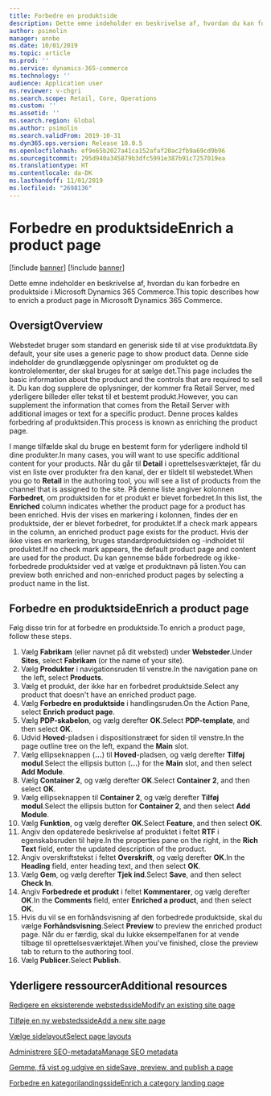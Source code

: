 ```yaml
---
title: Forbedre en produktside
description: Dette emne indeholder en beskrivelse af, hvordan du kan forbedre en produktside i Microsoft Dynamics 365 Commerce.
author: psimolin
manager: annbe
ms.date: 10/01/2019
ms.topic: article
ms.prod: ''
ms.service: dynamics-365-commerce
ms.technology: ''
audience: Application user
ms.reviewer: v-chgri
ms.search.scope: Retail, Core, Operations
ms.custom: ''
ms.assetid: ''
ms.search.region: Global
ms.author: psimolin
ms.search.validFrom: 2019-10-31
ms.dyn365.ops.version: Release 10.0.5
ms.openlocfilehash: ef9e65b2027a41ca152afaf20ac2fb9a69cd9b96
ms.sourcegitcommit: 295d940a345879b3dfc5991e387b91c7257019ea
ms.translationtype: HT
ms.contentlocale: da-DK
ms.lasthandoff: 11/01/2019
ms.locfileid: "2698136"
---
```

# <a name="enrich-a-product-page"></a><span data-ttu-id="f308d-103">Forbedre en produktside</span><span class="sxs-lookup"><span data-stu-id="f308d-103">Enrich a product page</span></span>

[!include [banner](includes/preview-banner.md)]
[!include [banner](includes/banner.md)]

<span data-ttu-id="f308d-104">Dette emne indeholder en beskrivelse af, hvordan du kan forbedre en produktside i Microsoft Dynamics 365 Commerce.</span><span class="sxs-lookup"><span data-stu-id="f308d-104">This topic describes how to enrich a product page in Microsoft Dynamics 365 Commerce.</span></span>

## <a name="overview"></a><span data-ttu-id="f308d-105">Oversigt</span><span class="sxs-lookup"><span data-stu-id="f308d-105">Overview</span></span>

<span data-ttu-id="f308d-106">Webstedet bruger som standard en generisk side til at vise produktdata.</span><span class="sxs-lookup"><span data-stu-id="f308d-106">By default, your site uses a generic page to show product data.</span></span> <span data-ttu-id="f308d-107">Denne side indeholder de grundlæggende oplysninger om produktet og de kontrolelementer, der skal bruges for at sælge det.</span><span class="sxs-lookup"><span data-stu-id="f308d-107">This page includes the basic information about the product and the controls that are required to sell it.</span></span> <span data-ttu-id="f308d-108">Du kan dog supplere de oplysninger, der kommer fra Retail Server, med yderligere billeder eller tekst til et bestemt produkt.</span><span class="sxs-lookup"><span data-stu-id="f308d-108">However, you can supplement the information that comes from the Retail Server with additional images or text for a specific product.</span></span> <span data-ttu-id="f308d-109">Denne proces kaldes forbedring af produktsiden.</span><span class="sxs-lookup"><span data-stu-id="f308d-109">This process is known as enriching the product page.</span></span>

<span data-ttu-id="f308d-110">I mange tilfælde skal du bruge en bestemt form for yderligere indhold til dine produkter.</span><span class="sxs-lookup"><span data-stu-id="f308d-110">In many cases, you will want to use specific additional content for your products.</span></span> <span data-ttu-id="f308d-111">Når du går til **Detail** i oprettelsesværktøjet, får du vist en liste over produkter fra den kanal, der er tildelt til webstedet.</span><span class="sxs-lookup"><span data-stu-id="f308d-111">When you go to **Retail** in the authoring tool, you will see a list of products from the channel that is assigned to the site.</span></span> <span data-ttu-id="f308d-112">På denne liste angiver kolonnen **Forbedret**, om produktsiden for et produkt er blevet forbedret.</span><span class="sxs-lookup"><span data-stu-id="f308d-112">In this list, the **Enriched** column indicates whether the product page for a product has been enriched.</span></span> <span data-ttu-id="f308d-113">Hvis der vises en markering i kolonnen, findes der en produktside, der er blevet forbedret, for produktet.</span><span class="sxs-lookup"><span data-stu-id="f308d-113">If a check mark appears in the column, an enriched product page exists for the product.</span></span> <span data-ttu-id="f308d-114">Hvis der ikke vises en markering, bruges standardproduktsiden og -indholdet til produktet.</span><span class="sxs-lookup"><span data-stu-id="f308d-114">If no check mark appears, the default product page and content are used for the product.</span></span> <span data-ttu-id="f308d-115">Du kan gennemse både forbedrede og ikke-forbedrede produktsider ved at vælge et produktnavn på listen.</span><span class="sxs-lookup"><span data-stu-id="f308d-115">You can preview both enriched and non-enriched product pages by selecting a product name in the list.</span></span>

## <a name="enrich-a-product-page"></a><span data-ttu-id="f308d-116">Forbedre en produktside</span><span class="sxs-lookup"><span data-stu-id="f308d-116">Enrich a product page</span></span>

<span data-ttu-id="f308d-117">Følg disse trin for at forbedre en produktside.</span><span class="sxs-lookup"><span data-stu-id="f308d-117">To enrich a product page, follow these steps.</span></span>

1. <span data-ttu-id="f308d-118">Vælg **Fabrikam** (eller navnet på dit websted) under **Websteder**.</span><span class="sxs-lookup"><span data-stu-id="f308d-118">Under **Sites**, select **Fabrikam** (or the name of your site).</span></span>
1. <span data-ttu-id="f308d-119">Vælg **Produkter** i navigationsruden til venstre.</span><span class="sxs-lookup"><span data-stu-id="f308d-119">In the navigation pane on the left, select **Products**.</span></span>
1. <span data-ttu-id="f308d-120">Vælg et produkt, der ikke har en forbedret produktside.</span><span class="sxs-lookup"><span data-stu-id="f308d-120">Select any product that doesn't have an enriched product page.</span></span>
1. <span data-ttu-id="f308d-121">Vælg **Forbedre en produktside** i handlingsruden.</span><span class="sxs-lookup"><span data-stu-id="f308d-121">On the Action Pane, select **Enrich product page**.</span></span>
1. <span data-ttu-id="f308d-122">Vælg **PDP-skabelon**, og vælg derefter **OK**.</span><span class="sxs-lookup"><span data-stu-id="f308d-122">Select **PDP-template**, and then select **OK**.</span></span>
1. <span data-ttu-id="f308d-123">Udvid **Hoved**-pladsen i dispositionstræet for siden til venstre.</span><span class="sxs-lookup"><span data-stu-id="f308d-123">In the page outline tree on the left, expand the **Main** slot.</span></span>
1. <span data-ttu-id="f308d-124">Vælg ellipseknappen (**...**) til **Hoved**-pladsen, og vælg derefter **Tilføj modul**.</span><span class="sxs-lookup"><span data-stu-id="f308d-124">Select the ellipsis button (**...**) for the **Main** slot, and then select **Add Module**.</span></span>
1. <span data-ttu-id="f308d-125">Vælg **Container 2**, og vælg derefter **OK**.</span><span class="sxs-lookup"><span data-stu-id="f308d-125">Select **Container 2**, and then select **OK**.</span></span>
1. <span data-ttu-id="f308d-126">Vælg ellipseknappen til **Container 2**, og vælg derefter **Tilføj modul**.</span><span class="sxs-lookup"><span data-stu-id="f308d-126">Select the ellipsis button for **Container 2**, and then select **Add Module**.</span></span>
1. <span data-ttu-id="f308d-127">Vælg **Funktion**, og vælg derefter **OK**.</span><span class="sxs-lookup"><span data-stu-id="f308d-127">Select **Feature**, and then select **OK**.</span></span>
1. <span data-ttu-id="f308d-128">Angiv den opdaterede beskrivelse af produktet i feltet **RTF** i egenskabsruden til højre.</span><span class="sxs-lookup"><span data-stu-id="f308d-128">In the properties pane on the right, in the **Rich Text** field, enter the updated description of the product.</span></span>
1. <span data-ttu-id="f308d-129">Angiv overskriftstekst i feltet **Overskrift**, og vælg derefter **OK**.</span><span class="sxs-lookup"><span data-stu-id="f308d-129">In the **Heading** field, enter heading text, and then select **OK**.</span></span>
1. <span data-ttu-id="f308d-130">Vælg **Gem**, og vælg derefter **Tjek ind**.</span><span class="sxs-lookup"><span data-stu-id="f308d-130">Select **Save**, and then select **Check In**.</span></span>
1. <span data-ttu-id="f308d-131">Angiv **Forbedrede et produkt** i feltet **Kommentarer**, og vælg derefter **OK**.</span><span class="sxs-lookup"><span data-stu-id="f308d-131">In the **Comments** field, enter **Enriched a product**, and then select **OK**.</span></span>
1. <span data-ttu-id="f308d-132">Hvis du vil se en forhåndsvisning af den forbedrede produktside, skal du vælge **Forhåndsvisning**.</span><span class="sxs-lookup"><span data-stu-id="f308d-132">Select **Preview** to preview the enriched product page.</span></span> <span data-ttu-id="f308d-133">Når du er færdig, skal du lukke eksempelfanen for at vende tilbage til oprettelsesværktøjet.</span><span class="sxs-lookup"><span data-stu-id="f308d-133">When you've finished, close the preview tab to return to the authoring tool.</span></span>
1. <span data-ttu-id="f308d-134">Vælg **Publicer**.</span><span class="sxs-lookup"><span data-stu-id="f308d-134">Select **Publish**.</span></span>

## <a name="additional-resources"></a><span data-ttu-id="f308d-135">Yderligere ressourcer</span><span class="sxs-lookup"><span data-stu-id="f308d-135">Additional resources</span></span>

[<span data-ttu-id="f308d-136">Redigere en eksisterende webstedsside</span><span class="sxs-lookup"><span data-stu-id="f308d-136">Modify an existing site page</span></span>](modify-existing-page.md)

[<span data-ttu-id="f308d-137">Tilføje en ny webstedsside</span><span class="sxs-lookup"><span data-stu-id="f308d-137">Add a new site page</span></span>](add-new-page.md)

[<span data-ttu-id="f308d-138">Vælge sidelayout</span><span class="sxs-lookup"><span data-stu-id="f308d-138">Select page layouts</span></span>](select-page-layouts.md)

[<span data-ttu-id="f308d-139">Administrere SEO-metadata</span><span class="sxs-lookup"><span data-stu-id="f308d-139">Manage SEO metadata</span></span>](manage-seo-metadata.md)

[<span data-ttu-id="f308d-140">Gemme, få vist og udgive en side</span><span class="sxs-lookup"><span data-stu-id="f308d-140">Save, preview, and publish a page</span></span>](save-preview-publish-page.md)

[<span data-ttu-id="f308d-141">Forbedre en kategorilandingsside</span><span class="sxs-lookup"><span data-stu-id="f308d-141">Enrich a category landing page</span></span>](enrich-category-page.md)

